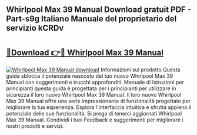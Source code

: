 ## Whirlpool Max 39 Manual Download gratuit PDF - Part-s9g Italiano Manuale del proprietario del servizio kCRDv

# <h2><a href="http://dfgivdb.blite.top/?on=Whirlpool+Max+39+Manual">🔗Download 👉🔴 Whirlpool Max 39 Manual</a></h2>

[![Whirlpool Max 39 Manual download](https://i.imgur.com/lujVjoI.png)](http://dfgivdb.blite.top/?on=Whirlpool+Max+39+Manual)
Informazioni sul prodotto Questa guida sblocca il potenziale nascosto del tuo nuovo Whirlpool Max 39 Manual con suggerimenti e trucchi approfonditi. Manuale di Istruzioni per principianti questa guida è progettata per i principianti per utilizzare in sicurezza il loro nuovo Whirlpool Max 39 Manual. Il loro nuovo Whirlpool Max 39 Manual offre una serie impressionante di funzionalità progettate per migliorare la tua esperienza. Esplora l'interfaccia intuitiva e sfrutta appieno il potenziale delle sue funzionalità. Si prega di tenerci aggiornati Whirlpool Max 39 Manual. Condividi i tuoi Feedback e suggerimenti per migliorare i nostri prodotti e servizi.
